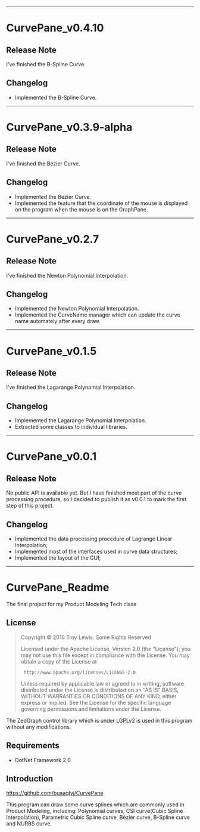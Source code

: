 ****
# CurvePane_v0.4.10

## Release Note

I've finished the B-Spline Curve.

## Changelog

* Implemented the B-Spline Curve.

****
# CurvePane_v0.3.9-alpha

## Release Note

I've finished the Bezier Curve.

## Changelog

* Implemented the Bezier Curve.
* Implemented the feature that the coordinate of the mouse is displayed on the program when the mouse is on the GraphPane.

****
# CurvePane_v0.2.7

## Release Note

I've finished the Newton Polynomial Interpolation.

## Changelog

* Implemented the Newton Polynomial Interpolation.
* Implemented the CurveName manager which can update the curve name automately after every draw.

****
# CurvePane_v0.1.5

## Release Note

I've finished the Lagarange Polynomial Interpolation.

## Changelog

* Implemented the Lagarange Polynomial Interpolation.
* Extracted some classes to individual libraries.

****
# CurvePane_v0.0.1

## Release Note

No public API is available yet. But I have finished most part of the curve processing procedure, so I decided to publish it as v0.0.1 to mark the first step of this project.

## Changelog

* Implemented the data processing procedure of Lagrange Linear Interpolation;
* Implemented most of the interfaces used in curve data structures;
* Implemented the layout of the GUI;

****
# CurvePane_Readme

The final project for my Product Modeling Tech class

## License

>  Copyright © 2016 Troy Lewis. Some Rights Reserved
>
>  Licensed under the Apache License, Version 2.0 (the "License");
>  you may not use this file except in compliance with the License.
>  You may obtain a copy of the License at
>
>      http://www.apache.org/licenses/LICENSE-2.0
>
>  Unless required by applicable law or agreed to in writing, software
>  distributed under the License is distributed on an "AS IS" BASIS,
>  WITHOUT WARRANTIES OR CONDITIONS OF ANY KIND, either express or implied.
>  See the License for the specific language governing permissions and
>  limitations under the License.

The ZedGraph control library which is under LGPLv2 is used in this program without any modifications.

## Requirements

* DotNet Framework 2.0

## Introduction

https://github.com/buaaqlyj/CurvePane

This program can draw some curve splines which are commonly used in Product Modeling, including: Polynomial curves, CSI curve(Cubic Spline Interpolation), Parametric Cubic Spline curve, Bézier curve, B-Spline curve and NURBS curve.